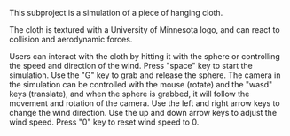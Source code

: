 This subproject is a simulation of a piece of hanging cloth.

The cloth is textured with a University of Minnesota logo, and can react to collision and aerodynamic forces.

Users can interact with the cloth by hitting it with the sphere or controlling the speed and direction of the wind.
Press "space" key to start the simulation.
Use the "G" key to grab and release the sphere.
The camera in the simulation can be controlled with the mouse (rotate) and the "wasd" keys (translate),
and when the sphere is grabbed, it will follow the movement and rotation of the camera.
Use the left and right arrow keys to change the wind direction.
Use the up and down arrow keys to adjust the wind speed.
Press "0" key to reset wind speed to 0.
